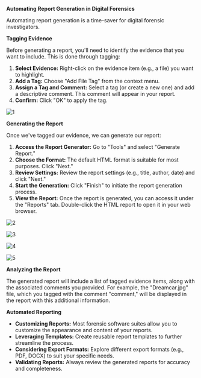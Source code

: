 
**Automating Report Generation in Digital Forensics**

Automating report generation is a time-saver for digital forensic investigators. 

**Tagging Evidence**

Before generating a report, you'll need to identify the evidence that you want to include. This is done through tagging:

1. **Select Evidence:** Right-click on the evidence item (e.g., a file) you want to highlight.
2. **Add a Tag:** Choose "Add File Tag" from the context menu.
3. **Assign a Tag and Comment:** Select a tag (or create a new one) and add a descriptive comment. This comment will appear in your report.
4. **Confirm:** Click "OK" to apply the tag.

![1](https://github.com/user-attachments/assets/89f32b59-2650-4fe9-98ef-691a07e11cb3)

**Generating the Report**

Once we've tagged our evidence, we can generate our report:

1. **Access the Report Generator:** Go to "Tools" and select "Generate Report."
2. **Choose the Format:** The default HTML format is suitable for most purposes. Click "Next."
3. **Review Settings:** Review the report settings (e.g., title, author, date) and click "Next."
4. **Start the Generation:** Click "Finish" to initiate the report generation process.
5. **View the Report:** Once the report is generated, you can access it under the "Reports" tab. Double-click the HTML report to open it in your web browser.

![2](https://github.com/user-attachments/assets/70a85c1c-d7ae-4c4f-aaa1-ee8a57e158ca)

![3](https://github.com/user-attachments/assets/b335ed2f-1aae-4d52-93ec-f949cd997521)

![4](https://github.com/user-attachments/assets/2ff17d01-38ae-4ff2-9cff-667eec8446c4)

![5](https://github.com/user-attachments/assets/33ba86e8-326f-4a18-a89a-2b98a9f3241c)

**Analyzing the Report**

The generated report will include a list of tagged evidence items, along with the associated comments you provided. For example, the "Dreamcar.jpg" file, which you tagged with the comment "comment," will be displayed in the report with this additional information.

**Automated Reporting**

* **Customizing  Reports:** Most forensic software suites allow you to customize the appearance and content of your reports.
* **Leveraging Templates:** Create reusable report templates to further streamline the process.
* **Considering Export Formats:** Explore different export formats (e.g., PDF, DOCX) to suit your specific needs.
* **Validating  Reports:** Always review the generated reports for accuracy and completeness.



